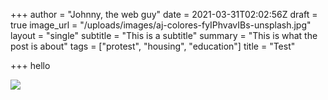 +++
author = "Johnny, the web guy"
date = 2021-03-31T02:02:56Z
draft = true
image_url = "/uploads/images/aj-colores-fyIPhvavIBs-unsplash.jpg"
layout = "single"
subtitle = "This is a subtitle"
summary = "This is what the post is about"
tags = ["protest", "housing", "education"]
title = "Test"

+++
hello

![](/uploads/images/element5-digital-ls8kc0p9haa-unsplash.jpg)